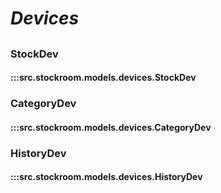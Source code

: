 # ***Devices***

##

### StockDev
#### :::src.stockroom.models.devices.StockDev

### CategoryDev
#### :::src.stockroom.models.devices.CategoryDev

### HistoryDev
#### :::src.stockroom.models.devices.HistoryDev
